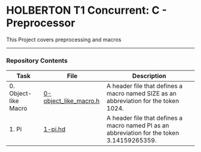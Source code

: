 <h1> HOLBERTON T1 Concurrent: C - Preprocessor </h1>

This Project covers preprocessing and macros

---

<h3> Repository Contents </h3>

| Task | File | Description |
| ----- | ----- | ----- |
| 0. Object-like Macro | [0-object_like_macro.h](https://github.com/MikeBilbee/holbertonschool-low_level_programming/blob/master/preprocessor/0-object_like_macro.h) | A header file that defines a macro named SIZE as an abbreviation for the token 1024. |
| 1. Pi | [1-pi.hd]() | A header file that defines a macro named PI as an abbreviation for the token 3.14159265359. |
